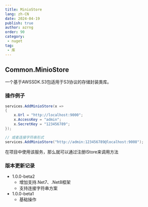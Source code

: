 ```yaml
---
title: MinioStore
lang: zh-CN
date: 2024-04-19
publish: true
author: azrng
order: 90
category:
 - nuget
tag:
 - 库
---
```

## Common.MinioStore

一个基于AWSSDK.S3包适用于S3协议的存储封装类库。

### 操作例子

```csharp
services.AddMinioStore(x =>
{
    x.Url = "http://localhost:9000";
    x.AccessKey = "admin";
    x.SecretKey = "123456789";
});

// 或者连接字符串形式
services.AddMinioStore("http://admin:123456789@localhost:9008");
```

在项目中使用该服务，那么就可以通过注册IStore来调用方法

### 版本更新记录

* 1.0.0-beta2
  * 增加支持.Net7、.Net8框架
  * 支持连接字符串方案
* 1.0.0-beta1
  * 基础操作
